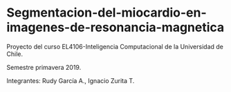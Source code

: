 # Segmentacion-del-miocardio-en-imagenes-de-resonancia-magnetica
Proyecto del curso EL4106-Inteligencia Computacional de la Universidad de Chile. 

Semestre primavera 2019.

Integrantes: Rudy García A., Ignacio Zurita T.
